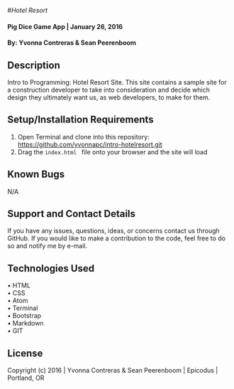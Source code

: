 #_Hotel Resort_

#### Pig Dice Game App   | January 26, 2016
 
#### By: Yvonna Contreras & Sean Peerenboom 

## Description

Intro to Programming: Hotel Resort Site. This site contains a sample site for a construction developer to take into consideration and decide which design they ultimately want us, as web developers, to make for them.

## Setup/Installation Requirements

1. Open Terminal and clone into this repository: https://github.com/yvonnapc/intro-hotelresort.git
2. Drag the ```index.html ``` file onto your browser and the site will load

## Known Bugs

N/A

## Support and Contact Details

If you have any issues, questions, ideas, or concerns contact us through GitHub. If you would like to make a contribution to the code, feel free to do so and notify me by e-mail.

## Technologies Used

• HTML<br>
• CSS<br>
• Atom<br>
• Terminal<br>
• Bootstrap<br>
• Markdown<br>
• GIT<br>

## License

Copyright (c) 2016  |  Yvonna Contreras  & Sean Peerenboom  |  Epicodus  |  Portland, OR
